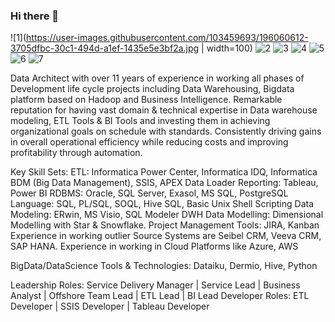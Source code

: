 ### Hi there 👋

<!--
**Suganya-AM/Suganya-AM** is a ✨ _special_ ✨ repository because its `README.md` (this file) appears on your GitHub profile.
-->

![1](https://user-images.githubusercontent.com/103459693/196060612-3705dfbc-30c1-494d-a1ef-1435e5e3bf2a.jpg | width=100)
![2](https://user-images.githubusercontent.com/103459693/196060614-e86f8a8b-1a45-46b5-b981-edcdcc716b45.jpg)
![3](https://user-images.githubusercontent.com/103459693/196060618-254bb5b1-c051-4424-b7fa-964ef8f4e834.jpg)
![4](https://user-images.githubusercontent.com/103459693/196060621-d3a3d392-31da-4bc4-b56d-575a3a86990f.jpg)
![5](https://user-images.githubusercontent.com/103459693/196060624-7ddd1c45-d635-42fc-b089-83788beacd7a.jpg)
![6](https://user-images.githubusercontent.com/103459693/196060628-dc1f8b3c-33c8-4ab4-b6d5-bd951d2f29c1.jpg)
![7](https://user-images.githubusercontent.com/103459693/196060630-1c540932-2b22-410f-83c1-7667812dc633.jpg)

Data Architect with over 11 years of experience in working all phases of Development life cycle projects including Data Warehousing, Bigdata platform based on Hadoop and Business Intelligence. Remarkable reputation for having vast domain & technical expertise in Data warehouse modeling, ETL Tools & BI Tools and investing them in achieving organizational goals on schedule with standards. Consistently driving gains in overall operational efficiency while reducing costs and improving profitability through automation.

Key Skill Sets:
ETL: Informatica Power Center, Informatica IDQ, Informatica BDM (Big Data Management), SSIS, APEX Data Loader
Reporting: Tableau, Power BI
RDBMS: Oracle, SQL Server, Exasol, MS SQL, PostgreSQL
Language: SQL, PL/SQL, SOQL, Hive SQL, Basic Unix Shell Scripting
Data Modeling: ERwin, MS Visio, SQL Modeler
DWH Data Modelling: Dimensional Modelling with Star & Snowflake.
Project Management Tools: JIRA, Kanban
Experience in working outlier Source Systems are Seibel CRM, Veeva CRM, SAP HANA.
Experience in working in Cloud Platforms like Azure, AWS

BigData/DataScience Tools & Technologies:
Dataiku, Dermio, Hive, Python

Leadership Roles: Service Delivery Manager | Service Lead | Business Analyst | Offshore Team Lead | ETL Lead | BI Lead
Developer Roles: ETL Developer | SSIS Developer | Tableau Developer
